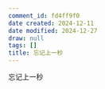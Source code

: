 ```yaml
---
comment_id: fd4ff9f0
date created: 2024-12-11
date modified: 2024-12-27
draw: null
tags: []
title: 忘记上一秒
---
```

忘记上一秒
